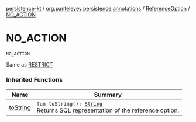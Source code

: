 [persistence-kt](../../index.md) / [org.panteleyev.persistence.annotations](../index.md) / [ReferenceOption](index.md) / [NO_ACTION](.)

# NO_ACTION

`NO_ACTION`

Same as [RESTRICT](-r-e-s-t-r-i-c-t.md)

### Inherited Functions

| Name | Summary |
|---|---|
| [toString](to-string.md) | `fun toString(): `[`String`](https://kotlinlang.org/api/latest/jvm/stdlib/kotlin/-string/index.html)<br>Returns SQL representation of the reference option. |
